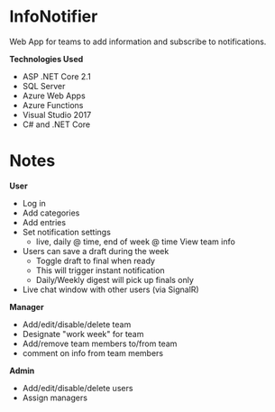 # InfoNotifier
Web App for teams to add information and subscribe to notifications. 

**Technologies Used**

- ASP .NET Core 2.1
- SQL Server
- Azure Web Apps
- Azure Functions
- Visual Studio 2017 
- C# and .NET Core


# Notes

**User**

- Log in
- Add categories
- Add entries
- Set notification settings
  - live, daily @ time, end of week @ time View team info 
- Users can save a draft during the week
  - Toggle draft to final when ready 
  - This will trigger instant notification 
  - Daily/Weekly digest will pick up finals only 
 - Live chat window with other users (via SignalR)

**Manager**
- Add/edit/disable/delete team
- Designate "work week" for team
- Add/remove team members to/from team 
- comment on info from team members

**Admin**
- Add/edit/disable/delete users
- Assign managers 

